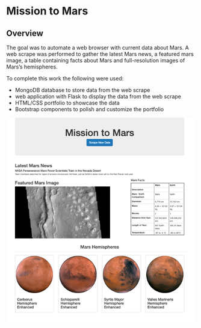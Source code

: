 # Mission to Mars

## Overview
The goal was to automate a web browser with current data about Mars. A web scrape was performed to gather the latest Mars news, a featured mars image, a table containing facts about Mars and full-resolution images of Mars’s hemispheres.

To complete this work the following were used:

* MongoDB database to store data from the web scrape
* web application with Flask to display the data from the web scrape
* HTML/CSS portfolio to showcase the data
* Bootstrap components to polish and customize the portfolio

![Mission_to_Mars.png](images/Mission_to_Mars.png)